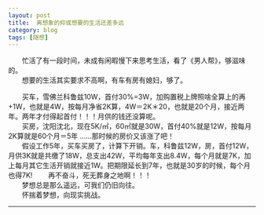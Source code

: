 ```yaml
---
layout: post  
title:  离想象的抑或想要的生活还差多远 
category: blog  
tags: [随想]  
---
```

&emsp;&emsp;忙活了有一段时间，未成有闲暇慢下来思考生活，看了《男人帮》，够滋味的。  
&emsp;&emsp;想要的生活其实要求不高啊，有车有房有媳妇，够了。  

&emsp;&emsp;买车，雪佛兰科鲁兹10W，首付30%=3W，加购置税上牌照啥全算上的再+1W，也就是4W，按每月净省2K算，4W＝2K＊20，也就是20个月，接近两年。两年才付得起首付！！！月供的钱还没算呢。  
&emsp;&emsp;买房，沈阳沈北，现在5K/㎡，60㎡就是30W，首付40%就是12W，按每月2K算就是60个月＝5年 ……那时候的房价又该涨了吧！  
&emsp;&emsp;假设工作5年，买车买房了，计算下开销。车，科鲁兹12W，房，首付12W，月供3K就是共缴了18W，总支出42W，平均每年支出8.4W，每个月就是7K，加上每月其它生活开销就接近1W。把期限延长到7年，也就是30岁的时候，每个月也得7K!
&emsp;&emsp;再不奋斗，死无葬身之地啊！！！  
&emsp;&emsp;梦想总是那么遥远，可我们仍旧向往。  
&emsp;&emsp;怀揣着梦想，向现实挑战。  
- - -
